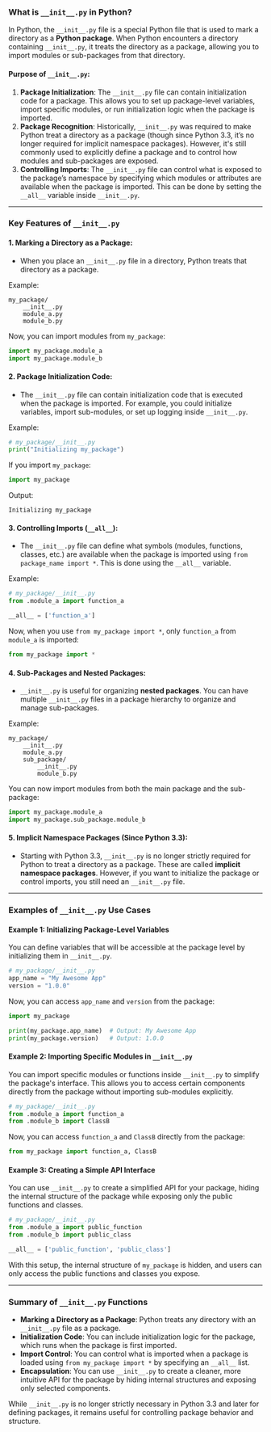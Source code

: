 ### What is `__init__.py` in Python?

In Python, the `__init__.py` file is a special Python file that is used to mark a directory as a **Python package**. When Python encounters a directory containing `__init__.py`, it treats the directory as a package, allowing you to import modules or sub-packages from that directory.

#### Purpose of `__init__.py`:
1. **Package Initialization**: The `__init__.py` file can contain initialization code for a package. This allows you to set up package-level variables, import specific modules, or run initialization logic when the package is imported.
2. **Package Recognition**: Historically, `__init__.py` was required to make Python treat a directory as a package (though since Python 3.3, it’s no longer required for implicit namespace packages). However, it's still commonly used to explicitly define a package and to control how modules and sub-packages are exposed.
3. **Controlling Imports**: The `__init__.py` file can control what is exposed to the package’s namespace by specifying which modules or attributes are available when the package is imported. This can be done by setting the `__all__` variable inside `__init__.py`.

---

### Key Features of `__init__.py`

#### 1. **Marking a Directory as a Package**:
- When you place an `__init__.py` file in a directory, Python treats that directory as a package.
  
Example:
```
my_package/
    __init__.py
    module_a.py
    module_b.py
```

Now, you can import modules from `my_package`:
```python
import my_package.module_a
import my_package.module_b
```

#### 2. **Package Initialization Code**:
- The `__init__.py` file can contain initialization code that is executed when the package is imported. For example, you could initialize variables, import sub-modules, or set up logging inside `__init__.py`.

Example:
```python
# my_package/__init__.py
print("Initializing my_package")
```

If you import `my_package`:
```python
import my_package
```
Output:
```
Initializing my_package
```

#### 3. **Controlling Imports (`__all__`)**:
- The `__init__.py` file can define what symbols (modules, functions, classes, etc.) are available when the package is imported using `from package_name import *`. This is done using the `__all__` variable.

Example:
```python
# my_package/__init__.py
from .module_a import function_a

__all__ = ['function_a']
```

Now, when you use `from my_package import *`, only `function_a` from `module_a` is imported:
```python
from my_package import *
```

#### 4. **Sub-Packages and Nested Packages**:
- `__init__.py` is useful for organizing **nested packages**. You can have multiple `__init__.py` files in a package hierarchy to organize and manage sub-packages.

Example:
```
my_package/
    __init__.py
    module_a.py
    sub_package/
        __init__.py
        module_b.py
```

You can now import modules from both the main package and the sub-package:
```python
import my_package.module_a
import my_package.sub_package.module_b
```

#### 5. **Implicit Namespace Packages (Since Python 3.3)**:
- Starting with Python 3.3, `__init__.py` is no longer strictly required for Python to treat a directory as a package. These are called **implicit namespace packages**. However, if you want to initialize the package or control imports, you still need an `__init__.py` file.

---

### Examples of `__init__.py` Use Cases

#### Example 1: Initializing Package-Level Variables
You can define variables that will be accessible at the package level by initializing them in `__init__.py`.

```python
# my_package/__init__.py
app_name = "My Awesome App"
version = "1.0.0"
```

Now, you can access `app_name` and `version` from the package:
```python
import my_package

print(my_package.app_name)  # Output: My Awesome App
print(my_package.version)   # Output: 1.0.0
```

#### Example 2: Importing Specific Modules in `__init__.py`
You can import specific modules or functions inside `__init__.py` to simplify the package's interface. This allows you to access certain components directly from the package without importing sub-modules explicitly.

```python
# my_package/__init__.py
from .module_a import function_a
from .module_b import ClassB
```

Now, you can access `function_a` and `ClassB` directly from the package:
```python
from my_package import function_a, ClassB
```

#### Example 3: Creating a Simple API Interface
You can use `__init__.py` to create a simplified API for your package, hiding the internal structure of the package while exposing only the public functions and classes.

```python
# my_package/__init__.py
from .module_a import public_function
from .module_b import public_class

__all__ = ['public_function', 'public_class']
```

With this setup, the internal structure of `my_package` is hidden, and users can only access the public functions and classes you expose.

---

### Summary of `__init__.py` Functions

- **Marking a Directory as a Package**: Python treats any directory with an `__init__.py` file as a package.
- **Initialization Code**: You can include initialization logic for the package, which runs when the package is first imported.
- **Import Control**: You can control what is imported when a package is loaded using `from my_package import *` by specifying an `__all__` list.
- **Encapsulation**: You can use `__init__.py` to create a cleaner, more intuitive API for the package by hiding internal structures and exposing only selected components.

While `__init__.py` is no longer strictly necessary in Python 3.3 and later for defining packages, it remains useful for controlling package behavior and structure.